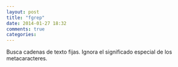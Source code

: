 ```yaml
---
layout: post
title: "fgrep"
date: 2014-01-27 18:32
comments: true
categories: 
---
```

Busca cadenas de texto fijas. Ignora el significado especial de los metacaracteres. 

